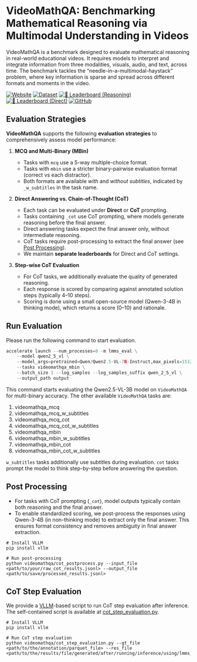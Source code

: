 # VideoMathQA: Benchmarking Mathematical Reasoning via Multimodal Understanding in Videos
VideoMathQA is a benchmark designed to evaluate mathematical reasoning in real-world educational videos. It requires models to interpret and integrate information from three modalities, visuals, audio, and text, across time. The benchmark tackles the “needle-in-a-multimodal-haystack” problem, where key information is sparse and spread across different formats and moments in the video.

[![Website](https://img.shields.io/badge/🌐_Project-Website-87CEEB)](https://mbzuai-oryx.github.io/VideoMathQA)
[![Dataset](https://img.shields.io/badge/🤗_Dataset-Access-green)](https://huggingface.co/datasets/MBZUAI/VideoMathQA)
[![🏅 Leaderboard (Reasoning)](https://img.shields.io/badge/🏅_Leaderboard-Reasoning-red)](https://hanoonar.github.io/VideoMathQA/#leaderboard-2)
[![🏅 Leaderboard (Direct)](https://img.shields.io/badge/🏅_Leaderboard-Direct-yellow)](https://hanoonar.github.io/VideoMathQA/#leaderboard)
[![GitHub](https://img.shields.io/badge/📂_GitHub-VideoMathQA-green)](https://github.com/mbzuai-oryx/VideoMathQA)

## Evaluation Strategies

**VideoMathQA** supports the following **evaluation strategies** to comprehensively assess model performance:

1. **MCQ and Multi-Binary (MBin)**  
   - Tasks with `mcq` use a 5-way multiple-choice format.  
   - Tasks with `mbin` use a stricter binary-pairwise evaluation format (correct vs each distractor).  
   - Both formats are available *with* and *without subtitles*, indicated by `_w_subtitles` in the task name.

2. **Direct Answering vs. Chain-of-Thought (CoT)**  
   - Each task can be evaluated under **Direct** or **CoT** prompting.  
   - Tasks containing `_cot` use CoT prompting, where models generate reasoning before the final answer.  
   - Direct answering tasks expect the final answer only, without intermediate reasoning.  
   - CoT tasks require post-processing to extract the final answer (see [Post Processing](#post-processing)).  
   - We maintain **separate leaderboards** for Direct and CoT settings.

3. **Step-wise CoT Evaluation**  
   - For CoT tasks, we additionally evaluate the quality of generated reasoning.  
   - Each response is scored by comparing against annotated solution steps (typically 4–10 steps).  
   - Scoring is done using a small open-source model (Qwen-3-4B in thinking mode), which returns a score (0–10) and rationale.


## Run Evaluation

Please run the following command to start evaluation.

```python
accelerate launch --num_processes=8 -m lmms_eval \
    --model qwen2_5_vl \
    --model_args=pretrained=Qwen/Qwen2.5-VL-7B-Instruct,max_pixels=151200,min_pixels=100352,use_flash_attention_2=True,device_map=auto \
    --tasks videomathqa_mbin \
    --batch_size 1 --log_samples --log_samples_suffix qwen_2_5_vl \
    --output_path output
```

This command starts evaluating the Qwen2.5-VL-3B model on `VideoMathQA` for multi-binary accuracy. The other available `VideoMathQA` tasks are:

1. videomathqa\_mcq
2. videomathqa\_mcq\_w\_subtitles
3. videomathqa\_mcq\_cot
4. videomathqa\_mcq\_cot\_w\_subtitles
5. videomathqa\_mbin
6. videomathqa\_mbin\_w\_subtitles
7. videomathqa\_mbin\_cot
8. videomathqa\_mbin\_cot\_w\_subtitles

`w_subtitles` tasks additionally use subtitles during evaluation. `cot` tasks prompt the model to think step-by-step before answering the question.


## Post Processing
- For tasks with CoT prompting (`_cot`), model outputs typically contain both reasoning and the final answer.
- To enable standardized scoring, we post-process the responses using Qwen-3-4B (in non-thinking mode) to extract only the final answer. This ensures format consistency and removes ambiguity in final answer extraction.

```shell
# Install VLLM
pip install vllm

# Run post-processing
python videomathqa/cot_postprocess.py --input_file <path/to/your/raw_cot_results.jsonl> --output_file <path/to/save/processed_results.jsonl>
```

## CoT Step Evaluation

We provide a [VLLM](https://github.com/vllm-project/vllm)-based script to run CoT step evaluation after inference. The self-contained script is available at [cot\_step\_evaluation.py](cot_step_evaluation.py).

```shell
# Install VLLM
pip install vllm

# Run CoT step evaluation
python videomathqa/cot_step_evaluation.py --gt_file <path/to/the/annotation/parquet_file> --res_file <path/to/the/results/file/generated/after/running/inference/using/lmms_eval>
```